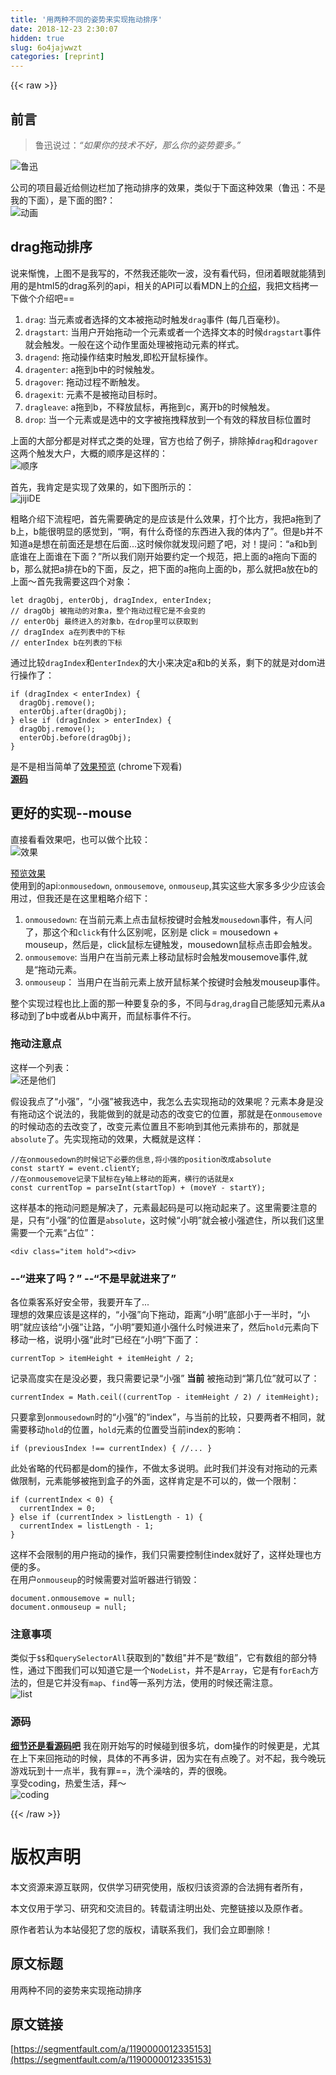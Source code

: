 ```yaml
---
title: '用两种不同的姿势来实现拖动排序' 
date: 2018-12-23 2:30:07
hidden: true
slug: 6o4jajwwzt
categories: [reprint]
---
```


{{< raw >}}

                    
<h2 id="articleHeader0">前言</h2>
<blockquote><p>鲁迅说过：<em>“如果你的技术不好，那么你的姿势要多。”</em></p></blockquote>
<p><span class="img-wrap"><img data-src="/img/bVZSnT?w=500&amp;h=463" src="https://static.alili.tech/img/bVZSnT?w=500&amp;h=463" alt="鲁迅" title="鲁迅" style="cursor: pointer; display: inline;"></span></p>
<p>公司的项目最近给侧边栏加了拖动排序的效果，类似于下面这种效果（鲁迅：不是我的下面），是下面的图?：<br><span class="img-wrap"><img data-src="/img/bVZSo2?w=320&amp;h=481" src="https://static.alili.tech/img/bVZSo2?w=320&amp;h=481" alt="动画" title="动画" style="cursor: pointer;"></span></p>
<h2 id="articleHeader1">drag拖动排序</h2>
<p>说来惭愧，上图不是我写的，不然我还能吹一波，没有看代码，但闭着眼就能猜到用的是html5的drag系列的api，相关的API可以看MDN上的<a href="https://developer.mozilla.org/en-US/docs/Web/Events/dragstart" rel="nofollow noreferrer" target="_blank">介绍</a>，我把文档拷一下做个介绍吧==</p>
<ol>
<li>
<code>drag</code>: 当元素或者选择的文本被拖动时触发<code>drag</code>事件 (每几百毫秒)。</li>
<li>
<code>dragstart</code>: 当用户开始拖动一个元素或者一个选择文本的时候<code>dragstart</code>事件就会触发。一般在这个动作里面处理被拖动元素的样式。</li>
<li>
<code>dragend</code>: 拖动操作结束时触发,即松开鼠标操作。</li>
<li>
<code>dragenter</code>: a拖到b中的时候触发。</li>
<li>
<code>dragover</code>: 拖动过程不断触发。</li>
<li>
<code>dragexit</code>: 元素不是被拖动目标时。</li>
<li>
<code>dragleave</code>: a拖到b，不释放鼠标，再拖到c，离开b的时候触发。</li>
<li>
<code>drop</code>: 当一个元素或是选中的文字被拖拽释放到一个有效的释放目标位置时</li>
</ol>
<p>上面的大部分都是对样式之类的处理，官方也给了例子，排除掉<code>drag</code>和<code>dragover</code>这两个触发大户，大概的顺序是这样的：<br><span class="img-wrap"><img data-src="/img/bVZS2q?w=276&amp;h=344" src="https://static.alili.tech/img/bVZS2q?w=276&amp;h=344" alt="顺序" title="顺序" style="cursor: pointer;"></span></p>
<p>首先，我肯定是实现了效果的，如下图所示的：<br><span class="img-wrap"><img data-src="/img/bVZS3t?w=320&amp;h=554" src="https://static.alili.tech/img/bVZS3t?w=320&amp;h=554" alt="jijiDE" title="jijiDE" style="cursor: pointer;"></span></p>
<p>粗略介绍下流程吧，首先需要确定的是应该是什么效果，打个比方，我把a拖到了b上，b能很明显的感觉到，“啊，有什么奇怪的东西进入我的体内了”。但是b并不知道a是想在前面还是想在后面...这时候你就发现问题了吧，对！提问：“a和b到底谁在上面谁在下面？”所以我们刚开始要约定一个规范，把上面的a拖向下面的b，那么就把a排在b的下面，反之，把下面的a拖向上面的b，那么就把a放在b的上面～首先我需要这四个对象：</p>
<div class="widget-codetool" style="display:none;">
      <div class="widget-codetool--inner">
      <span class="selectCode code-tool" data-toggle="tooltip" data-placement="top" title="" data-original-title="全选"></span>
      <span type="button" class="copyCode code-tool" data-toggle="tooltip" data-placement="top" data-clipboard-text="let dragObj, enterObj, dragIndex, enterIndex;
// dragObj 被拖动的对象a，整个拖动过程它是不会变的
// enterObj 最终进入的对象b，在drop里可以获取到
// dragIndex a在列表中的下标
// enterIndex b在列表的下标" title="" data-original-title="复制"></span>
      <span type="button" class="saveToNote code-tool" data-toggle="tooltip" data-placement="top" title="" data-original-title="放进笔记"></span>
      </div>
      </div><pre class="javascript hljs"><code class="js"><span class="hljs-keyword">let</span> dragObj, enterObj, dragIndex, enterIndex;
<span class="hljs-comment">// dragObj 被拖动的对象a，整个拖动过程它是不会变的</span>
<span class="hljs-comment">// enterObj 最终进入的对象b，在drop里可以获取到</span>
<span class="hljs-comment">// dragIndex a在列表中的下标</span>
<span class="hljs-comment">// enterIndex b在列表的下标</span></code></pre>
<p>通过比较<code>dragIndex</code>和<code>enterIndex</code>的大小来决定a和b的关系，剩下的就是对dom进行操作了：</p>
<div class="widget-codetool" style="display:none;">
      <div class="widget-codetool--inner">
      <span class="selectCode code-tool" data-toggle="tooltip" data-placement="top" title="" data-original-title="全选"></span>
      <span type="button" class="copyCode code-tool" data-toggle="tooltip" data-placement="top" data-clipboard-text="if (dragIndex < enterIndex) {
  dragObj.remove();
  enterObj.after(dragObj);
} else if (dragIndex > enterIndex) {
  dragObj.remove();
  enterObj.before(dragObj);
}&nbsp;&nbsp;&nbsp;" title="" data-original-title="复制"></span>
      <span type="button" class="saveToNote code-tool" data-toggle="tooltip" data-placement="top" title="" data-original-title="放进笔记"></span>
      </div>
      </div><pre class="javascript hljs"><code class="js"><span class="hljs-keyword">if</span> (dragIndex &lt; enterIndex) {
  dragObj.remove();
  enterObj.after(dragObj);
} <span class="hljs-keyword">else</span> <span class="hljs-keyword">if</span> (dragIndex &gt; enterIndex) {
  dragObj.remove();
  enterObj.before(dragObj);
}&nbsp;&nbsp;&nbsp;</code></pre>
<p>是不是相当简单了<a href="https://shiyangzhaoa.github.io/sort-drag/" rel="nofollow noreferrer" target="_blank">效果预览</a> (chrome下观看)<br><b><a href="https://github.com/shiyangzhaoa/sort-drag" rel="nofollow noreferrer" target="_blank">源码</a></b></p>
<h2 id="articleHeader2">更好的实现--mouse</h2>
<p>直接看看效果吧，也可以做个比较：<br><span class="img-wrap"><img data-src="/img/bVZVED?w=320&amp;h=814" src="https://static.alili.tech/img/bVZVED?w=320&amp;h=814" alt="效果" title="效果" style="cursor: pointer;"></span></p>
<p><a href="https://shiyangzhaoa.github.io/sort-mouse/" rel="nofollow noreferrer" target="_blank">预览效果</a><br>使用到的api:<code>onmousedown</code>, <code>onmousemove</code>, <code>onmouseup</code>,其实这些大家多多少少应该会用过，但我还是在这里粗略介绍下：</p>
<ol>
<li>
<code>onmousedown</code>: 在当前元素上点击鼠标按键时会触发<code>mousedown</code>事件，有人问了，那这个和<code>click</code>有什么区别呢，区别是 click = mousedown + mouseup，然后是，click鼠标左键触发，mousedown鼠标点击即会触发。</li>
<li>
<code>onmousemove</code>: 当用户在当前元素上移动鼠标时会触发mousemove事件,就是“拖动元素。</li>
<li>
<code>onmouseup</code>： 当用户在当前元素上放开鼠标某个按键时会触发mouseup事件。</li>
</ol>
<p>整个实现过程也比上面的那一种要复杂的多，不同与<code>drag</code>,<code>drag</code>自己能感知元素从a移动到了b中或者从b中离开，而鼠标事件不行。</p>
<h3 id="articleHeader3">拖动注意点</h3>
<p>这样一个列表：<br><span class="img-wrap"><img data-src="/img/bVZU0X?w=352&amp;h=472" src="https://static.alili.tech/img/bVZU0X?w=352&amp;h=472" alt="还是他们" title="还是他们" style="cursor: pointer; display: inline;"></span></p>
<p>假设我点了“小强”，“小强”被我选中，我怎么去实现拖动的效果呢？元素本身是没有拖动这个说法的，我能做到的就是动态的改变它的位置，那就是在<code>onmousemove</code>的时候动态的去改变了，改变元素位置且不影响到其他元素排布的，那就是<code>absolute</code>了。先实现拖动的效果，大概就是这样：</p>
<div class="widget-codetool" style="display:none;">
      <div class="widget-codetool--inner">
      <span class="selectCode code-tool" data-toggle="tooltip" data-placement="top" title="" data-original-title="全选"></span>
      <span type="button" class="copyCode code-tool" data-toggle="tooltip" data-placement="top" data-clipboard-text="//在onmousedown的时候记下必要的信息,将小强的position改成absolute
const startY = event.clientY;
//在onmousemove记录下鼠标在y轴上移动的距离，横行的话就是x
const currentTop = parseInt(startTop) + (moveY - startY);" title="" data-original-title="复制"></span>
      <span type="button" class="saveToNote code-tool" data-toggle="tooltip" data-placement="top" title="" data-original-title="放进笔记"></span>
      </div>
      </div><pre class="javascript hljs"><code class="js"><span class="hljs-comment">//在onmousedown的时候记下必要的信息,将小强的position改成absolute</span>
<span class="hljs-keyword">const</span> startY = event.clientY;
<span class="hljs-comment">//在onmousemove记录下鼠标在y轴上移动的距离，横行的话就是x</span>
<span class="hljs-keyword">const</span> currentTop = <span class="hljs-built_in">parseInt</span>(startTop) + (moveY - startY);</code></pre>
<p>这样基本的拖动问题是解决了，元素最起码是可以拖动起来了。这里需要注意的是，只有“小强”的位置是<code>absolute</code>，这时候“小明”就会被小强遮住，所以我们这里需要一个元素“占位”：</p>
<div class="widget-codetool" style="display:none;">
      <div class="widget-codetool--inner">
      <span class="selectCode code-tool" data-toggle="tooltip" data-placement="top" title="" data-original-title="全选"></span>
      <span type="button" class="copyCode code-tool" data-toggle="tooltip" data-placement="top" data-clipboard-text="<div class=&quot;item hold&quot;><div>" title="" data-original-title="复制"></span>
      <span type="button" class="saveToNote code-tool" data-toggle="tooltip" data-placement="top" title="" data-original-title="放进笔记"></span>
      </div>
      </div><pre class="xml hljs"><code class="html" style="word-break: break-word; white-space: initial;"><span class="hljs-tag">&lt;<span class="hljs-name">div</span> <span class="hljs-attr">class</span>=<span class="hljs-string">"item hold"</span>&gt;</span><span class="hljs-tag">&lt;<span class="hljs-name">div</span>&gt;</span></code></pre>
<h3 id="articleHeader4">--“进来了吗？”  --“不是早就进来了”</h3>
<p>各位乘客系好安全带，我要开车了...<br>理想的效果应该是这样的，“小强”向下拖动，距离“小明”底部小于一半时，“小明”就应该给“小强”让路，“小明”要知道小强什么时候进来了，然后<code>hold</code>元素向下移动一格，说明小强“此时”已经在“小明”下面了：</p>
<div class="widget-codetool" style="display:none;">
      <div class="widget-codetool--inner">
      <span class="selectCode code-tool" data-toggle="tooltip" data-placement="top" title="" data-original-title="全选"></span>
      <span type="button" class="copyCode code-tool" data-toggle="tooltip" data-placement="top" data-clipboard-text="currentTop > itemHeight + itemHeight / 2;" title="" data-original-title="复制"></span>
      <span type="button" class="saveToNote code-tool" data-toggle="tooltip" data-placement="top" title="" data-original-title="放进笔记"></span>
      </div>
      </div><pre class="javascript hljs"><code class="js" style="word-break: break-word; white-space: initial;">currentTop &gt; itemHeight + itemHeight / <span class="hljs-number">2</span>;</code></pre>
<p>记录高度实在是没必要，我只需要记录“小强” <b>当前</b> 被拖动到“第几位”就可以了：</p>
<div class="widget-codetool" style="display:none;">
      <div class="widget-codetool--inner">
      <span class="selectCode code-tool" data-toggle="tooltip" data-placement="top" title="" data-original-title="全选"></span>
      <span type="button" class="copyCode code-tool" data-toggle="tooltip" data-placement="top" data-clipboard-text="currentIndex = Math.ceil((currentTop - itemHeight / 2) / itemHeight);" title="" data-original-title="复制"></span>
      <span type="button" class="saveToNote code-tool" data-toggle="tooltip" data-placement="top" title="" data-original-title="放进笔记"></span>
      </div>
      </div><pre class="javascript hljs"><code class="js" style="word-break: break-word; white-space: initial;">currentIndex = <span class="hljs-built_in">Math</span>.ceil((currentTop - itemHeight / <span class="hljs-number">2</span>) / itemHeight);</code></pre>
<p>只要拿到<code>onmousedown</code>时的“小强”的“index”，与当前的比较，只要两者不相同，就需要移动<code>hold</code>的位置，<code>hold</code>元素的位置受当前index的影响：</p>
<div class="widget-codetool" style="display:none;">
      <div class="widget-codetool--inner">
      <span class="selectCode code-tool" data-toggle="tooltip" data-placement="top" title="" data-original-title="全选"></span>
      <span type="button" class="copyCode code-tool" data-toggle="tooltip" data-placement="top" data-clipboard-text="if (previousIndex !== currentIndex) { //... }" title="" data-original-title="复制"></span>
      <span type="button" class="saveToNote code-tool" data-toggle="tooltip" data-placement="top" title="" data-original-title="放进笔记"></span>
      </div>
      </div><pre class="javascript hljs"><code class="js" style="word-break: break-word; white-space: initial;"><span class="hljs-keyword">if</span> (previousIndex !== currentIndex) { <span class="hljs-comment">//... }</span></code></pre>
<p>此处省略的代码都是dom的操作，不做太多说明。此时我们并没有对拖动的元素做限制，元素能够被拖到盒子的外面，这样肯定是不可以的，做一个限制：</p>
<div class="widget-codetool" style="display:none;">
      <div class="widget-codetool--inner">
      <span class="selectCode code-tool" data-toggle="tooltip" data-placement="top" title="" data-original-title="全选"></span>
      <span type="button" class="copyCode code-tool" data-toggle="tooltip" data-placement="top" data-clipboard-text="if (currentIndex < 0) {
  currentIndex = 0;
} else if (currentIndex > listLength - 1) {
  currentIndex = listLength - 1;
}" title="" data-original-title="复制"></span>
      <span type="button" class="saveToNote code-tool" data-toggle="tooltip" data-placement="top" title="" data-original-title="放进笔记"></span>
      </div>
      </div><pre class="javascript hljs"><code class="js"><span class="hljs-keyword">if</span> (currentIndex &lt; <span class="hljs-number">0</span>) {
  currentIndex = <span class="hljs-number">0</span>;
} <span class="hljs-keyword">else</span> <span class="hljs-keyword">if</span> (currentIndex &gt; listLength - <span class="hljs-number">1</span>) {
  currentIndex = listLength - <span class="hljs-number">1</span>;
}</code></pre>
<p>这样不会限制的用户拖动的操作，我们只需要控制住index就好了，这样处理也方便的多。<br>在用户<code>onmouseup</code>的时候需要对监听器进行销毁：</p>
<div class="widget-codetool" style="display:none;">
      <div class="widget-codetool--inner">
      <span class="selectCode code-tool" data-toggle="tooltip" data-placement="top" title="" data-original-title="全选"></span>
      <span type="button" class="copyCode code-tool" data-toggle="tooltip" data-placement="top" data-clipboard-text="document.onmousemove = null;
document.onmouseup = null;" title="" data-original-title="复制"></span>
      <span type="button" class="saveToNote code-tool" data-toggle="tooltip" data-placement="top" title="" data-original-title="放进笔记"></span>
      </div>
      </div><pre class="javascript hljs"><code class="js"><span class="hljs-built_in">document</span>.onmousemove = <span class="hljs-literal">null</span>;
<span class="hljs-built_in">document</span>.onmouseup = <span class="hljs-literal">null</span>;</code></pre>
<h3 id="articleHeader5">注意事项</h3>
<p>类似于<code>$$</code>和<code>querySelectorAll</code>获取到的"数组"并不是“数组”，它有数组的部分特性，通过下图我们可以知道它是一个<code>NodeList</code>，并不是<code>Array</code>，它是有<code>forEach</code>方法的，但是它并没有<code>map</code>、<code>find</code>等一系列方法，使用的时候还需注意。<br><span class="img-wrap"><img data-src="/img/bVZU48?w=2098&amp;h=296" src="https://static.alili.tech/img/bVZU48?w=2098&amp;h=296" alt="list" title="list" style="cursor: pointer;"></span></p>
<h3 id="articleHeader6">源码</h3>
<p><b><a href="https://github.com/shiyangzhaoa/sort-mouse" rel="nofollow noreferrer" target="_blank">细节还是看源码吧</a></b> 我在刚开始写的时候碰到很多坑，dom操作的时候更是，尤其在上下来回拖动的时候，具体的不再多讲，因为实在有点晚了。对不起，我今晚玩游戏玩到十一点半，我有罪==，洗个澡啥的，弄的很晚。<br>享受coding，热爱生活，拜～<br><span class="img-wrap"><img data-src="/img/bVZU5Z?w=880&amp;h=788" src="https://static.alili.tech/img/bVZU5Z?w=880&amp;h=788" alt="coding" title="coding" style="cursor: pointer;"></span></p>

                
{{< /raw >}}

# 版权声明
本文资源来源互联网，仅供学习研究使用，版权归该资源的合法拥有者所有，

本文仅用于学习、研究和交流目的。转载请注明出处、完整链接以及原作者。

原作者若认为本站侵犯了您的版权，请联系我们，我们会立即删除！

## 原文标题
用两种不同的姿势来实现拖动排序

## 原文链接
[https://segmentfault.com/a/1190000012335153](https://segmentfault.com/a/1190000012335153)

